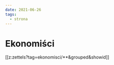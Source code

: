 ```yaml
---
date: 2021-06-26
tags:
  - strona
---
```


# Ekonomiści

[[z:zettels?tag=ekonomisci/**&grouped&showid]]
